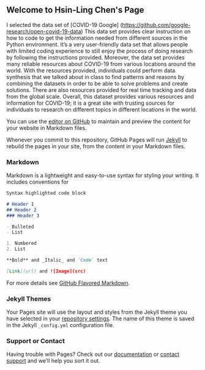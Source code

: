 ## Welcome to Hsin-Ling Chen's Page

I selected the data set of [COVID-19 Google] (https://github.com/google-research/open-covid-19-data)
This data set provides clear instruction on how to code to get the information needed from different sources in the Python environment. It’s a very user-friendly data set that allows people with limited coding experience to still enjoy the process of doing research by following the instructions provided. Moreover, the data set provides many reliable resources about COVID-19 from various locations around the world. With the resources provided, individuals could perform data synthesis that we talked about in class to find patterns and reasons by combining the datasets in order to be able to solve problems and create solutions. There are also resources provided for real time tracking and data from the global scale. Overall, this dataset provides various resources and information for COVID-19; it is a great site with trusting sources for individuals to research on different topics in different locations in the world. 



You can use the [editor on GitHub](https://github.com/hsinlingchen/hsinlingchen.website/edit/gh-pages/index.md) to maintain and preview the content for your website in Markdown files.

Whenever you commit to this repository, GitHub Pages will run [Jekyll](https://jekyllrb.com/) to rebuild the pages in your site, from the content in your Markdown files.

### Markdown

Markdown is a lightweight and easy-to-use syntax for styling your writing. It includes conventions for

```markdown
Syntax highlighted code block

# Header 1
## Header 2
### Header 3

- Bulleted
- List

1. Numbered
2. List

**Bold** and _Italic_ and `Code` text

[Link](url) and ![Image](src)
```

For more details see [GitHub Flavored Markdown](https://guides.github.com/features/mastering-markdown/).

### Jekyll Themes

Your Pages site will use the layout and styles from the Jekyll theme you have selected in your [repository settings](https://github.com/hsinlingchen/hsinlingchen.website/settings/pages). The name of this theme is saved in the Jekyll `_config.yml` configuration file.

### Support or Contact

Having trouble with Pages? Check out our [documentation](https://docs.github.com/categories/github-pages-basics/) or [contact support](https://support.github.com/contact) and we’ll help you sort it out.
